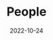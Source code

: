 ---
title: People
date: 2022-10-24

type: landing

sections:
  - block: people
    content:
      title: スタッフ
      # Choose which groups/teams of users to display.
      #   Edit `user_groups` in each user's profile to add them to one or more of these groups.
      user_groups:
          - 教員
          - 事務
      sort_by: Params.last_name
      sort_ascending: false
    design:
      show_interests: true
      show_role: true
      show_social: true
  - block: markdown
    content:
      title: 博士後期課程学生
      text: |
        - 国本 陸斗（D3）
        - ユウ ラタ（D2）
        - 石倉 直武（D2）
        - 関 勇弥（D2）
        - 小野川 裕也（D1）
  - block: markdown
    content:
      title: 博士前期課程学生
      text: |
        - 赤川 宙（M2）
        - 黒川 紫温（M2）
        - 柴田 海翔（M2）
        - 西尾 彗志（M2）
        - 松田 理沙（M2）
        - 山方 颯人（M2）
        - 吉富 慶太（M2）
        - 川口 瑚大郎（M1）
        - 西条 貴登（M1）
        - 宮武 慶一朗（M1）
  - block: markdown
    content:
      title: 学士課程学生
      text: |
        - 赤井 智哉（B4）
        - 浅田 竜征（B4）
        - 大西 勘太郎（B4）
        - 片山 莉沙子（B4）
        - 坂本 向希（B4）
        - 副田 海斗（B4）
        - 平井 利晃（B4）
        - 山田 周平（B4）
        - 中山 遼真（B4）
---